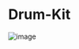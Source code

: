 # Drum-Kit
![image](https://user-images.githubusercontent.com/86182258/188297814-d36ae218-bb27-4256-9184-2b5cbbcce4f6.png)
